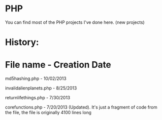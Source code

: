 PHP
===

You can find most of the PHP projects I've done here. (new projects)

History:
===

File name            -  Creation Date
=====================================
md5hashing.php          -   10/02/2013

invalidalienplanets.php -   8/25/2013

returnlifethings.php    -   7/30/2013

corefunctions.php       -   7/20/2013 (Updated). It's just a fragment of code from the file, the file is originally 4100 lines long
